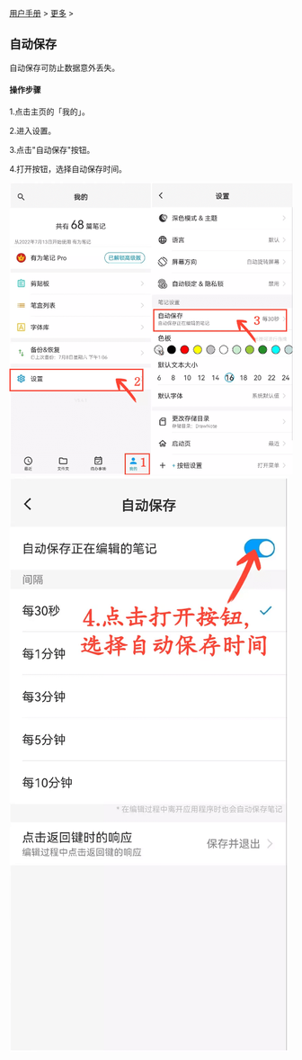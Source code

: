 [用户手册](/dragonnest/drawnote/manual) > [更多](/dragonnest/drawnote/manual/more) >

自动保存
---
自动保存可防止数据意外丢失。

#### 操作步骤

1.点击主页的「我的」。

2.进入设置。

3.点击"自动保存"按钮。

4.打开按钮，选择自动保存时间。

![](imgs/autosave1.png)
![](imgs/autosave2.png)